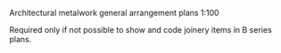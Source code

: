 Architectural metalwork general arrangement plans <span class="highlight-red">1:100</span>

<span class="highlight-red">Required only if not possible to show and code joinery items in B series plans.</span>